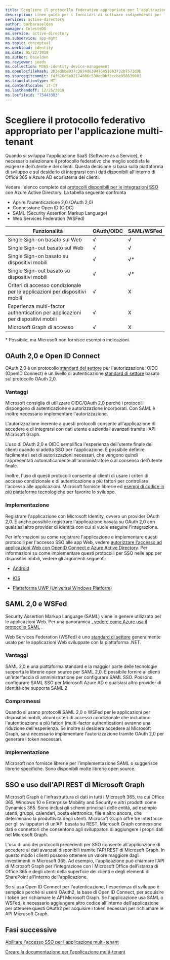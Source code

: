 ```yaml
---
title: Scegliere il protocollo federativo appropriato per l'applicazione multi-tenant
description: Linee guida per i fornitori di software indipendenti per l'integrazione con Azure Active Directory
services: active-directory
author: barbaraselden
manager: CelesteDG
ms.service: active-directory
ms.subservice: app-mgmt
ms.topic: conceptual
ms.workload: identity
ms.date: 05/22/2019
ms.author: baselden
ms.reviewer: jeeds
ms.collection: M365-identity-device-management
ms.openlocfilehash: 3b3edbbe037c3874d639476e516b3732b7573d9b
ms.sourcegitcommit: f4f626d6e92174086c530ed9bf3ccbe058639081
ms.translationtype: MT
ms.contentlocale: it-IT
ms.lasthandoff: 12/25/2019
ms.locfileid: "75443383"
---
```

# <a name="choose-the-right-federation-protocol-for-your-multi-tenant-application"></a>Scegliere il protocollo federativo appropriato per l'applicazione multi-tenant

Quando si sviluppa l'applicazione SaaS (Software as a Service), è necessario selezionare il protocollo federativo che meglio soddisfa le esigenze dell'utente e dei clienti. Questa decisione si basa sulla piattaforma di sviluppo e sul desiderio di integrarsi con i dati disponibili all'interno di Office 365 e Azure AD ecosistema dei clienti.

Vedere l'elenco completo dei [protocolli disponibili per le integrazioni SSO](what-is-single-sign-on.md) con Azure Active Directory.
La tabella seguente confronta 
* Aprire l'autenticazione 2,0 (OAuth 2,0)
* Connessione Open ID (OIDC)
* SAML (Security Assertion Markup Language)
* Web Services Federation (WSFed)

| Funzionalità| OAuth/OIDC| SAML/WSFed |
| - |-|-|
| Single Sign-on basato sul Web| √| √ |
| Single Sign-out basato sul Web| √| √ |
| Single Sign-on basato su dispositivi mobili| √| √* |
| Single Sign-out basato su dispositivi mobili| √| √* |
| Criteri di accesso condizionale per le applicazioni per dispositivi mobili| √| X |
| Esperienza multi-factor authentication per applicazioni per dispositivi mobili| √| X |
| Microsoft Graph di accesso| √| X |

\* Possibile, ma Microsoft non fornisce esempi o indicazioni.

## <a name="oauth-20-and-open-id-connect"></a>OAuth 2,0 e Open ID Connect

OAuth 2,0 è un protocollo [standard del settore](https://oauth.net/2/) per l'autorizzazione. OIDC (OpenID Connect) è un livello di autenticazione [standard di settore](https://openid.net/connect/) basato sul protocollo OAuth 2,0.

### <a name="benefits"></a>Vantaggi

Microsoft consiglia di utilizzare OIDC/OAuth 2,0 perché i protocolli dispongono di autenticazione e autorizzazione incorporati. Con SAML è inoltre necessario implementare l'autorizzazione.

L'autorizzazione inerente a questi protocolli consente all'applicazione di accedere e di integrarsi con dati utente e aziendali avanzati tramite l'API Microsoft Graph.

L'uso di OAuth 2,0 e OIDC semplifica l'esperienza dell'utente finale dei clienti quando si adotta SSO per l'applicazione. È possibile definire facilmente i set di autorizzazioni necessari, che vengono quindi rappresentati automaticamente all'amministratore o al consenso dell'utente finale.

Inoltre, l'uso di questi protocolli consente ai clienti di usare i criteri di accesso condizionale e di autenticazione a più fattori per controllare l'accesso alle applicazioni. Microsoft fornisce librerie ed [esempi di codice in più piattaforme tecnologiche](https://github.com/AzureAD/microsoft-authentication-library-for-js/wiki/Samples) per favorire lo sviluppo.  

### <a name="implementation"></a>Implementazione

Registrare l'applicazione con Microsoft Identity, ovvero un provider OAuth 2,0. È anche possibile registrare l'applicazione basata su OAuth 2,0 con qualsiasi altro provider di identità con cui si vuole eseguire l'integrazione. 

Per informazioni su come registrare l'applicazione e implementare questi protocolli per l'accesso SSO alle app Web, vedere [autorizzare l'accesso ad applicazioni Web con OpenID Connect e Azure Active Directory](../develop/sample-v2-code.md).  Per informazioni su come implementare questi protocolli per SSO nelle app per dispositivi mobili, vedere gli argomenti seguenti: 

* [Android](../develop/quickstart-v2-android.md)

* [iOS](../develop/quickstart-v2-ios.md)

* [Piattaforma UWP (Universal Windows Platform)](../develop/quickstart-v2-uwp.md)

## <a name="saml-20-and-wsfed"></a>SAML 2,0 e WSFed

Security Assertion Markup Language (SAML) viene in genere utilizzato per le applicazioni Web. Per una panoramica [, vedere come Azure usa il protocollo SAML](../develop/active-directory-saml-protocol-reference.md) . 

Web Services Federation (WSFed) è uno [standard di settore](https://docs.oasis-open.org/wsfed/federation/v1.2/ws-federation.html) generalmente usato per le applicazioni Web sviluppate con la piattaforma .NET.

### <a name="benefits"></a>Vantaggi

SAML 2,0 è una piattaforma standard e la maggior parte delle tecnologie supporta le librerie open source per SAML 2,0. È possibile fornire ai clienti un'interfaccia di amministrazione per configurare SAML SSO. Possono configurare SAML SSO per Microsoft Azure AD e qualsiasi altro provider di identità che supporta SAML 2

### <a name="trade-offs"></a>Compromessi

Quando si usano protocolli SAML 2,0 o WSFed per le applicazioni per dispositivi mobili, alcuni criteri di accesso condizionale che includono l'autenticazione a più fattori (multi-factor authentication) avranno una riduzione dell'esperienza. Se inoltre si desidera accedere al Microsoft Graph, sarà necessario implementare l'autorizzazione tramite OAuth 2,0 per generare i token necessari. 

### <a name="implementation"></a>Implementazione

Microsoft non fornisce librerie per l'implementazione SAML o suggerisce librerie specifiche. Sono disponibili molte librerie open source.

## <a name="sso-and-using-microsoft-graph-rest-api"></a>SSO e uso dell'API REST di Microsoft Graph 

Microsoft Graph è l'infrastruttura di dati in tutti i Microsoft 365, tra cui Office 365, Windows 10 e Enterprise Mobility and Security e altri prodotti come Dynamics 365. Sono inclusi gli schemi principali delle entità, ad esempio utenti, gruppi, calendari, posta elettronica, file e altro ancora, che determinano la produttività degli utenti. Microsoft Graph offre tre interfacce per gli sviluppatori di un'API basata su REST, Microsoft Graph connessione dati e connettori che consentono agli sviluppatori di aggiungere i propri dati nel Microsoft Graph.  

L'uso di uno dei protocolli precedenti per SSO consente all'applicazione di accedere ai dati avanzati disponibili tramite l'API REST di Microsoft Graph. In questo modo i clienti possono ottenere un valore maggiore dagli investimenti in Microsoft 365. Ad esempio, l'applicazione può chiamare l'API di Microsoft Graph per l'integrazione con i Microsoft Office dell'istanza di Office 365 e degli utenti della superficie dei clienti e degli elementi di SharePoint all'interno dell'applicazione. 

Se si usa Open ID Connect per l'autenticazione, l'esperienza di sviluppo è semplice perché si userà OAuth2, la base di Open ID Connect, per acquisire i token per richiamare le API Microsoft Graph. Se l'applicazione usa SAML o WSFed, è necessario aggiungere altro codice all'interno dell'applicazione per ottenere questi OAuth2 per acquisire i token necessari per richiamare le API Microsoft Graph. 

## <a name="next-steps"></a>Fasi successive

[Abilitare l'accesso SSO per l'applicazione multi-tenant](isv-sso-content.md)

[Creare la documentazione per l'applicazione multi-tenant](isv-create-sso-documentation.md)
